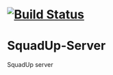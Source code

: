 # [![Build Status](https://travis-ci.org/SquadUp/SquadUp-Server.svg)](https://travis-ci.org/SquadUp/SquadUp-Server)
# SquadUp-Server
SquadUp server
